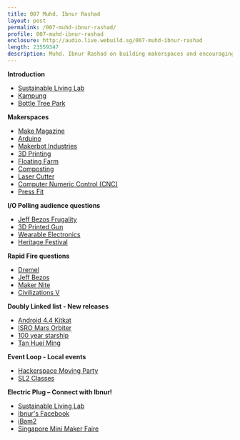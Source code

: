 ```yaml
---
title: 007 Muhd. Ibnur Rashad
layout: post
permalink: /007-muhd-ibnur-rashad/
profile: 007-muhd-ibnur-rashad
enclosure: http://audio.live.webuild.sg/007-muhd-ibnur-rashad
length: 23559347
description: Muhd. Ibnur Rashad on building makerspaces and encouraging the DIY hands-on community spirit.
---
```


**Introduction**

- [Sustainable Living Lab](http://www.sl2square.org/)
- [Kampung](http://en.wikipedia.org/wiki/Kampung#Southeast_Asia)
- [Bottle Tree Park](http://www.bottletree.com.sg/?page_id=23)

**Makerspaces**

- [Make Magazine](http://makezine.com//)
- [Arduino](http://arduino.cc/)
- [Makerbot Industries](http://www.makerbot.com/)
- [3D Printing](http://en.wikipedia.org/wiki/3D_printing)
- [Floating Farm](http://www.sl2square.org/shell-sustainability-camp-2013-day-1/)
- [Composting](http://en.wikipedia.org/wiki/Compost)
- [Laser Cutter](http://en.wikipedia.org/wiki/Laser_cutting)
- [Computer Numeric Control (CNC) ](http://en.wikipedia.org/wiki/CNC_router)
- [Press Fit](http://en.wikipedia.org/wiki/Interference_fit)


**I/O Polling audience questions**

- [Jeff Bezos Frugality](http://www.fastcompany.com/50106/inside-mind-jeff-bezos)
- [3D Printed Gun](http://mashable.com/2013/11/11/3d-printed-metal-gun/)
- [Wearable Electronics](http://en.wikipedia.org/wiki/Wearable_technology)
- [Heritage Festival](https://www.facebook.com/sl2square/posts/260673170707098)

**Rapid Fire questions**

- [Dremel](https://www.archlinux.org/)
- [Jeff Bezos](http://en.wikipedia.org/wiki/Jeff_Bezos)
- [Maker Nite](https://www.facebook.com/media/set/?set=a.537947932958795.1073741839.172727739480818&type=1)
- [Civilizations V](https://www.archlinux.org/)

**Doubly Linked list - New releases**

- [Android 4.4 Kitkat](http://www.android.com/versions/kit-kat-4-4/)
- [ISRO Mars Orbiter](http://www.isro.org/pslv-c25/mission.aspx)
- [100 year starship](http://100yss.org/)
- [Tan Huei Ming](http://facebook.com/tanhm)

**Event Loop - Local events**

- [Hackerspace Moving Party](https://www.facebook.com/HackerspaceSG)
- [SL2 Classes](http://sl2exchange.com/)

**Electric Plug  – Connect with Ibnur!**

- [Sustainable Living Lab](http://www.sl2square.org/)
- [Ibnur's Facebook](https://www.facebook.com/mirashad)
- [iBam2](http://www.sl2square.org/ibam/)
- [Singapore Mini Maker Faire](http://makerfairesingapore.com/)
